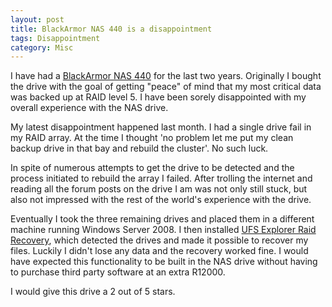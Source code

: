 ```yaml
---
layout: post
title: BlackArmor NAS 440 is a disappointment
tags: Disappointment
category: Misc
---
```

I have had a [BlackArmor NAS 440](http://www.seagate.com/external-hard-drives/network-storage/business/blackarmor-nas-440/) for the last two years. Originally I bought the drive with the goal of getting "peace" of mind that my most critical data was backed up at RAID level 5. I have been sorely disappointed with my overall experience with the NAS drive.

My latest disappointment happened last month. I had a single drive fail in my RAID array. At the time I thought 'no problem let me put my clean backup drive in that bay and rebuild the cluster'. No such luck.

In spite of numerous attempts to get the drive to be detected and the process initiated to rebuild the array I failed. After trolling the internet and reading all the forum posts on the drive I am was not only still stuck, but also not impressed with the rest of the world's experience with the drive.

Eventually I took the three remaining drives and placed them in a different machine running Windows Server 2008. I then installed [UFS Explorer Raid Recovery](http://www.ufsexplorer.com/download_stdrr.php), which detected the drives and made it possible to recover my files. Luckily I didn't lose any data and the recovery worked fine. I would have expected this functionality to be built in the NAS drive without having to purchase third party software at an extra R12000.

I would give this drive a 2 out of 5 stars.
